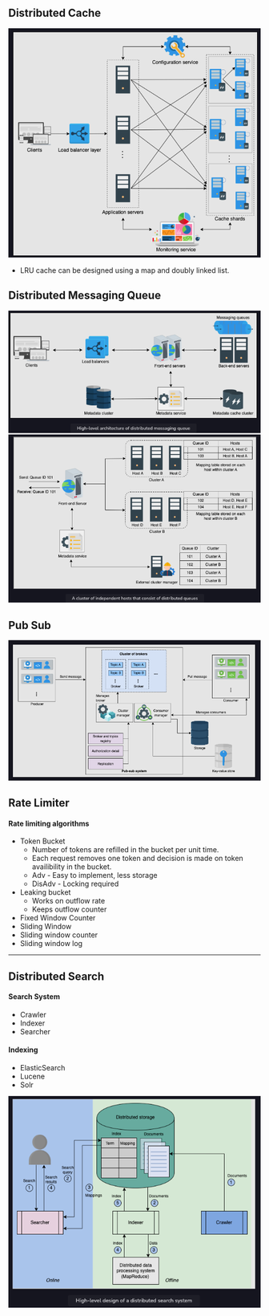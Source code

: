 ## Distributed Cache
![](./resources/distributedCache.png)
- LRU cache can be designed using a map and doubly linked list.

## Distributed Messaging Queue
![messagingQueue-1.png](./resources/messagingQueue-1.png)
![messagingQueue-2.png](./resources/messagingQueue-2.png)

## Pub Sub
![pubSUb-1.png](./resources/pubSUb-1.png)

## Rate Limiter
#### Rate limiting algorithms
- Token Bucket
  - Number of tokens are refilled in the bucket per unit time.
  - Each request removes one token and decision is made on token availibility in the bucket.
  - Adv - Easy to implement, less storage
  - DisAdv - Locking required
- Leaking bucket
  - Works on outflow rate
  - Keeps outflow counter
- Fixed Window Counter
- Sliding Window
- Sliding window counter
- Sliding window log

---

## Distributed Search
#### Search System
- Crawler
- Indexer
- Searcher
#### Indexing
- ElasticSearch
- Lucene
- Solr

![searchHLD.png](./resources/searchHLD.png)
